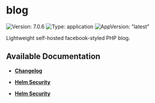 # blog

![Version: 7.0.6](https://img.shields.io/badge/Version-7.0.6-informational?style=flat-square) ![Type: application](https://img.shields.io/badge/Type-application-informational?style=flat-square) ![AppVersion: "latest"](https://img.shields.io/badge/AppVersion-"latest"-informational?style=flat-square)

Lightweight self-hosted facebook-styled PHP blog.

## Available Documentation

- [**Changelog**](CHANGELOG)

- [**Helm Security**](container-security)

- [**Helm Security**](helm-security)

